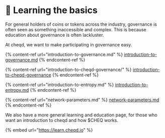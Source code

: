 # 📖 Learning the basics

For general holders of coins or tokens across the industry, governance is often seen as something inaccessible and complex. This is because education about governance is often lackluster.

At cheqd, we want to make participating in governance easy.

{% content-ref url="introduction-to-governance.md" %}
[introduction-to-governance.md](introduction-to-governance.md)
{% endcontent-ref %}

{% content-ref url="introduction-to-cheqd-governance/" %}
[introduction-to-cheqd-governance](introduction-to-cheqd-governance/)
{% endcontent-ref %}

{% content-ref url="introduction-to-entropy.md" %}
[introduction-to-entropy.md](introduction-to-entropy.md)
{% endcontent-ref %}

{% content-ref url="network-parameters.md" %}
[network-parameters.md](network-parameters.md)
{% endcontent-ref %}

We also have a more general learning and education page, for those who want an introduction to cheqd and how $CHEQ works.

{% embed url="https://learn.cheqd.io" %}

